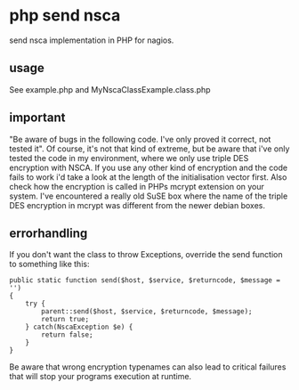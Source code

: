 php send nsca
=============

send nsca implementation in PHP for nagios. 


usage
-----

See example.php and MyNscaClassExample.class.php


important
---------

"Be aware of bugs in the following code. I've only proved it correct, not tested it". Of course, it's not that kind of extreme, but be aware that i've only tested the code in my environment, where we only use triple DES encryption with NSCA. If you use any other kind of encryption and the code fails to work i'd take a look at the length of the initialisation vector first. Also check how the encryption is called in PHPs mcrypt extension on your system. I've encountered a really old SuSE box where the name of the triple DES encryption in mcrypt was different from the newer debian boxes. 

errorhandling
-------------
If you don't want the class to throw Exceptions, override the send function to something like this: 

	public static function send($host, $service, $returncode, $message = '')
	{
		try {
			parent::send($host, $service, $returncode, $message);
			return true;
		} catch(NscaException $e) {
			return false;
		} 
	}

Be aware that wrong encryption typenames can also lead to critical failures that will stop your programs execution at runtime.
